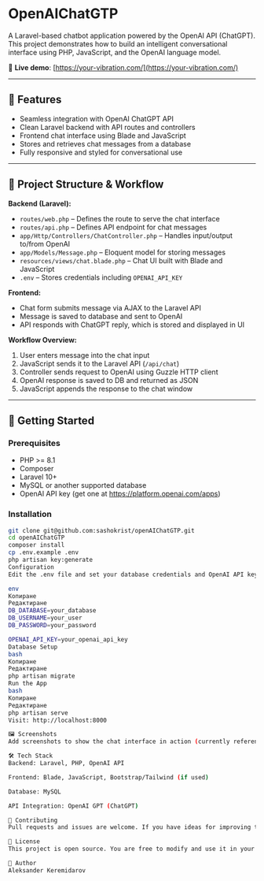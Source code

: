
# OpenAIChatGTP

A Laravel-based chatbot application powered by the OpenAI API (ChatGPT). This project demonstrates how to build an intelligent conversational interface using PHP, JavaScript, and the OpenAI language model.

🔗 **Live demo**: [https://your-vibration.com/](https://your-vibration.com/)

---

## 🧠 Features

- Seamless integration with OpenAI ChatGPT API
- Clean Laravel backend with API routes and controllers
- Frontend chat interface using Blade and JavaScript
- Stores and retrieves chat messages from a database
- Fully responsive and styled for conversational use

---

## 📁 Project Structure & Workflow

**Backend (Laravel):**
- `routes/web.php` – Defines the route to serve the chat interface
- `routes/api.php` – Defines API endpoint for chat messages
- `app/Http/Controllers/ChatController.php` – Handles input/output to/from OpenAI
- `app/Models/Message.php` – Eloquent model for storing messages
- `resources/views/chat.blade.php` – Chat UI built with Blade and JavaScript
- `.env` – Stores credentials including `OPENAI_API_KEY`

**Frontend:**
- Chat form submits message via AJAX to the Laravel API
- Message is saved to database and sent to OpenAI
- API responds with ChatGPT reply, which is stored and displayed in UI

**Workflow Overview:**
1. User enters message into the chat input
2. JavaScript sends it to the Laravel API (`/api/chat`)
3. Controller sends request to OpenAI using Guzzle HTTP client
4. OpenAI response is saved to DB and returned as JSON
5. JavaScript appends the response to the chat window

---

## 🚀 Getting Started

### Prerequisites
- PHP >= 8.1
- Composer
- Laravel 10+
- MySQL or another supported database
- OpenAI API key (get one at https://platform.openai.com/apps)

### Installation

```bash
git clone git@github.com:sashokrist/openAIChatGTP.git
cd openAIChatGTP
composer install
cp .env.example .env
php artisan key:generate
Configuration
Edit the .env file and set your database credentials and OpenAI API key:

env
Копиране
Редактиране
DB_DATABASE=your_database
DB_USERNAME=your_user
DB_PASSWORD=your_password

OPENAI_API_KEY=your_openai_api_key
Database Setup
bash
Копиране
Редактиране
php artisan migrate
Run the App
bash
Копиране
Редактиране
php artisan serve
Visit: http://localhost:8000

🖼️ Screenshots
Add screenshots to show the chat interface in action (currently referenced but not embedded).

🛠️ Tech Stack
Backend: Laravel, PHP, OpenAI API

Frontend: Blade, JavaScript, Bootstrap/Tailwind (if used)

Database: MySQL

API Integration: OpenAI GPT (ChatGPT)

🤝 Contributing
Pull requests and issues are welcome. If you have ideas for improving the chatbot logic or UI, feel free to fork the repo and submit changes.

📄 License
This project is open source. You are free to modify and use it in your own projects.

🔗 Author
Aleksander Keremidarov




